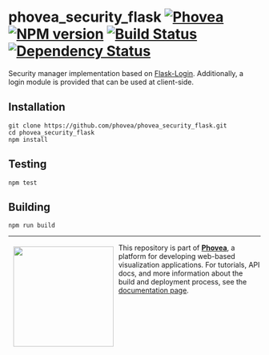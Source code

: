 phovea_security_flask [![Phovea][phovea-image]][phovea-url] [![NPM version][npm-image]][npm-url] [![Build Status][travis-image]][travis-url] [![Dependency Status][daviddm-image]][daviddm-url]
=====================

Security manager implementation based on [Flask-Login](https://flask-login.readthedocs.io/en/latest/). Additionally, a login module is provided that can be used at client-side.

Installation
------------

```
git clone https://github.com/phovea/phovea_security_flask.git
cd phovea_security_flask
npm install
```

Testing
-------

```
npm test
```

Building
--------

```
npm run build
```



***

<a href="https://caleydo.org"><img src="http://caleydo.org/assets/images/logos/caleydo.svg" align="left" width="200px" hspace="10" vspace="6"></a>
This repository is part of **[Phovea](http://phovea.caleydo.org/)**, a platform for developing web-based visualization applications. For tutorials, API docs, and more information about the build and deployment process, see the [documentation page](http://caleydo.org/documentation/).


[phovea-image]: https://img.shields.io/badge/Phovea-Client%20Plugin-F47D20.svg
[phovea-url]: https://phovea.caleydo.org
[npm-image]: https://badge.fury.io/js/phovea_security_flask.svg
[npm-url]: https://npmjs.org/package/phovea_security_flask
[travis-image]: https://travis-ci.org/phovea/phovea_security_flask.svg?branch=master
[travis-url]: https://travis-ci.org/phovea/phovea_security_flask
[daviddm-image]: https://david-dm.org/phovea/phovea_security_flask.svg?theme=shields.io
[daviddm-url]: https://david-dm.org/phovea/phovea_security_flask
